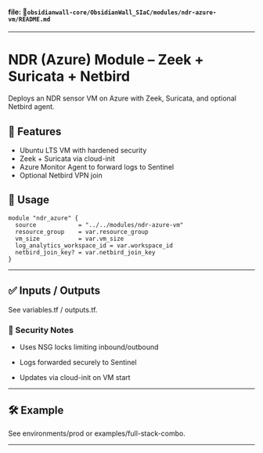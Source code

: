 
#### file: 📁`obsidianwall-core/ObsidianWall_SIaC/modules/ndr-azure-vm/README.md`



---

# NDR (Azure) Module – Zeek + Suricata + Netbird

Deploys an NDR sensor VM on Azure with Zeek, Suricata, and optional Netbird agent.


## 🚀 Features

- Ubuntu LTS VM with hardened security
- Zeek + Suricata via cloud-init
- Azure Monitor Agent to forward logs to Sentinel
- Optional Netbird VPN join


## 🧩 Usage

```hcl
module "ndr_azure" {
  source            = "../../modules/ndr-azure-vm"
  resource_group    = var.resource_group
  vm_size           = var.vm_size
  log_analytics_workspace_id = var.workspace_id
  netbird_join_key? = var.netbird_join_key
}
```
---

## ✅ Inputs / Outputs
See variables.tf / outputs.tf.

### 🔐 Security Notes
 - Uses NSG locks limiting inbound/outbound

 - Logs forwarded securely to Sentinel

 - Updates via cloud-init on VM start

----
## 🛠️ Example
See environments/prod or examples/full-stack-combo.

----